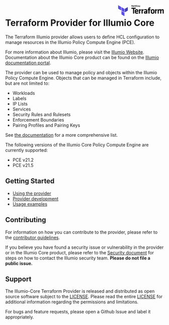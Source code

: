 <a href="https://terraform.io">
    <img src="https://raw.githubusercontent.com/hashicorp/terraform-website/master/public/img/logo-hashicorp.svg" alt="Terraform logo" title="Terraform" align="right" height="35" />
</a>

# Terraform Provider for Illumio Core  

The Terraform Illumio provider allows users to define HCL configuration to manage resources in the Illumio Policy Compute Engine (PCE).  

For more information about Illumio, please visit the [Illumio Website](https://www.illumio.com). Documentation about the Illumio Core product can be found on the [Illumio documentation portal](https://docs.illumio.com).  

The provider can be used to manage policy and objects within the Illumio Policy Compute Engine. Objects that can be managed in Terraform include, but are not limited to:

- Workloads
- Labels
- IP Lists
- Services
- Security Rules and Rulesets
- Enforcement Boundaries
- Pairing Profiles and Pairing Keys

See [the documentation](https://registry.terraform.io/providers/illumio/illumio-core/latest/docs) for a more comprehensive list.  

The following versions of the Illumio Core Policy Compute Engine are currently supported:  
- PCE v21.2
- PCE v21.5

## Getting Started  

- [Using the provider](https://registry.terraform.io/providers/illumio/illumio-core/latest/docs)
- [Provider development](DEVELOPMENT.md)
- [Usage examples](./examples/README.md)

## Contributing

For information on how you can contribute to the provider, please refer to the [contributor guidelines](.github/CONTRIBUTING.md).

If you believe you have found a security issue or vulnerability in the provider or in the Illumio Core product, please refer to the [Security document](.github/SECURITY.md) for steps on how to contact the Illumio security team. **Please do not file a public issue.**

## Support

The Illumio-Core Terraform Provider is released and distributed as open source software subject to the [LICENSE](LICENSE). 
Please read the entire [LICENSE](LICENSE) for additional information regarding the permissions and limitations.  

For bugs and feature requests, please open a Github Issue and label it appropriately. 
